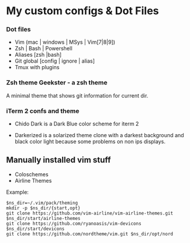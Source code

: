 # My custom configs & Dot Files

### Dot files

* Vim (mac | windows | MSys | Vim[7|8|9])
* Zsh | Bash | Powershell
* Aliases [zsh |bash]
* Git global [config | ignore | alias]
* Tmux with plugins

### Zsh theme Geekster - a zsh theme

A minimal theme that shows git information for current dir.

### iTerm 2 confs and theme

- Chido Dark is a Dark Blue color scheme for iterm 2

- Darkerized is a solarized theme clone with a darkest background and black color light because some problems
on non ips displays.


## Manually installed vim stuff

- Coloschemes
- Airline Themes

Example:
```
$ns_dir=~/.vim/pack/theming
mkdir -p $ns_dir/{start,opt}
git clone https://github.com/vim-airline/vim-airline-themes.git $ns_dir/start/airline-themes
git clone https://github.com/ryanoasis/vim-devicons $ns_dir/start/devicons
git clone https://github.com/nordtheme/vim.git $ns_dir/opt/nord
```
